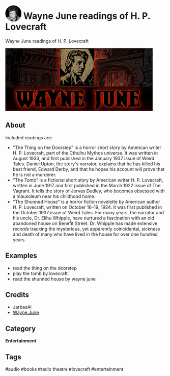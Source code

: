 # <img src='./res/icon/icon.png' card_color='#40DBB0' width='50' height='50' style='vertical-align:bottom'/> Wayne June readings of H. P. Lovecraft

Wayne June readings of H. P. Lovecraft

![](./ui/logo.png)


## About 

Included readings are:

- "The Thing on the Doorstep" is a horror short story by American writer H. P. Lovecraft, part of the Cthulhu Mythos universe. It was written in August 1933, and first published in the January 1937 issue of Weird Tales. Daniel Upton, the story's narrator, explains that he has killed his best friend, Edward Derby, and that he hopes his account will prove that he is not a murderer. 
- "The Tomb" is a fictional short story by American writer H. P. Lovecraft, written in June 1917 and first published in the March 1922 issue of The Vagrant. It tells the story of Jervas Dudley, who becomes obsessed with a mausoleum near his childhood home.
- "The Shunned House" is a horror fiction novelette by American author H. P. Lovecraft, written on October 16–19, 1924. It was first published in the October 1937 issue of Weird Tales. For many years, the narrator and his uncle, Dr. Elihu Whipple, have nurtured a fascination with an old abandoned house on Benefit Street. Dr. Whipple has made extensive records tracking the mysterious, yet apparently coincidental, sickness and death of many who have lived in the house for over one hundred years.
 
## Examples 

- read the thing on the doorstep
- play the tomb by lovecraft
- read the shunned house by wayne june

## Credits 
- JarbasAl
- [Wayne June](https://www.youtube.com/playlist?list=PL9C5Y9_z1PmYqy9EqoKBnjcPxMspWCkiX)


## Category
**Entertainment**

## Tags
#audio 
#books
#radio theatre
#lovecraft
#entertainment